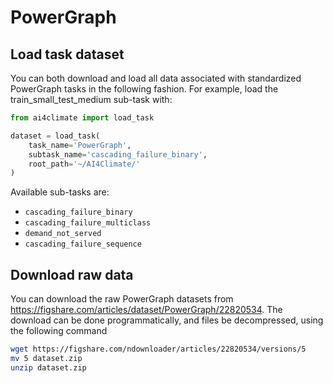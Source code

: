 # PowerGraph

## Load task dataset

You can both download and load all data associated with standardized PowerGraph tasks
in the following fashion. For example, load the train_small_test_medium sub-task
with:

```Python
from ai4climate import load_task

dataset = load_task(
    task_name='PowerGraph', 
    subtask_name='cascading_failure_binary',
    root_path='~/AI4Climate/'
)
```

Available sub-tasks are:
- `cascading_failure_binary`
- `cascading_failure_multiclass`
- `demand_not_served`
- `cascading_failure_sequence`


## Download raw data

You can download the raw PowerGraph datasets from 
https://figshare.com/articles/dataset/PowerGraph/22820534. The download can be
done programmatically, and files be decompressed, using the following command

```bash
wget https://figshare.com/ndownloader/articles/22820534/versions/5
mv 5 dataset.zip
unzip dataset.zip
```

